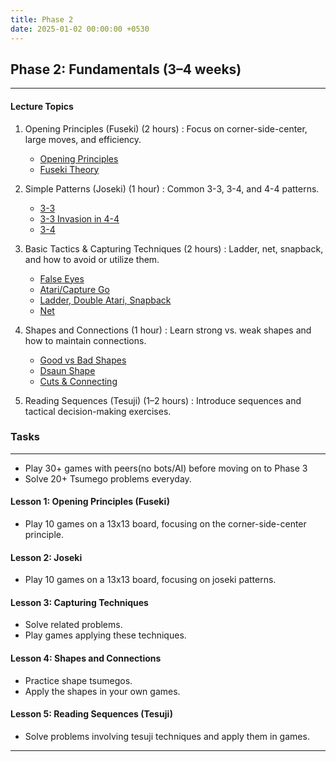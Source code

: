 ```yaml
---
title: Phase 2
date: 2025-01-02 00:00:00 +0530
---
```


## Phase 2: Fundamentals (3–4 weeks)

---

#### Lecture Topics

1. Opening Principles (Fuseki) (2 hours) : Focus on corner-side-center, large moves, and efficiency.
   - [Opening Principles](https://youtu.be/0P0On35QxaI?si=Ic3h9wXHOg7adoAs)
   - [Fuseki Theory](https://youtu.be/GSZJc4qWy-g?si=EVzn1oHwu8OE186O)

2. Simple Patterns (Joseki) (1 hour) : Common 3-3, 3-4, and 4-4 patterns.
   - [3-3](https://youtu.be/bygeyuDq5Wk?si=uo8gPe_JbYxdThWF)
   - [3-3 Invasion in 4-4](https://youtu.be/i4PJpJ_hsaU?si=YDm0TsVgMC3H0PW4)
   - [3-4](https://youtu.be/xoTZtVy9wrM?si=tJUuKh3iDDIUAtwN)

3. Basic Tactics & Capturing Techniques (2 hours) : Ladder, net, snapback, and how to avoid or utilize them.
   - [False Eyes](https://youtu.be/oH3IcaZQPK0?si=g-9Soj3IRJGsA24p)
   - [Atari/Capture Go](https://youtu.be/ygGfOWpjaWA?si=bK2pqdgJHonY-KNl)
   - [Ladder, Double Atari, Snapback](https://youtu.be/I-tH9Ah1bGg?si=6gbekDPEjs5YRBEn)
   - [Net](https://youtu.be/wMduwc9nZXQ?si=Wy7TpYxIAj3nlEI2)

4. Shapes and Connections (1 hour) : Learn strong vs. weak shapes and how to maintain connections.
   - [Good vs Bad Shapes](https://youtu.be/4vHY26XbSm0?si=St4i1Tf3UfMTsVtX)
   - [Dsaun Shape](https://youtu.be/7SbfZQYu7RU?si=PELK1N1dHdA0-yLf)
   - [Cuts & Connecting](https://youtu.be/bpxo0l_aaGM?si=bE0f_9CayaEMrA-A)

5. Reading Sequences (Tesuji) (1–2 hours) : Introduce sequences and tactical decision-making exercises.

### Tasks

---

- Play 30+ games with peers(no bots/AI) before moving on to Phase 3
- Solve 20+ Tsumego problems everyday.

#### Lesson 1: Opening Principles (Fuseki)

- Play 10 games on a 13x13 board, focusing on the corner-side-center principle.

#### Lesson 2: Joseki

- Play 10 games on a 13x13 board, focusing on joseki patterns.

#### Lesson 3: Capturing Techniques

- Solve related problems.
- Play games applying these techniques.

#### Lesson 4: Shapes and Connections

- Practice shape tsumegos.
- Apply the shapes in your own games.

#### Lesson 5: Reading Sequences (Tesuji)

- Solve problems involving tesuji techniques and apply them in games.

---
